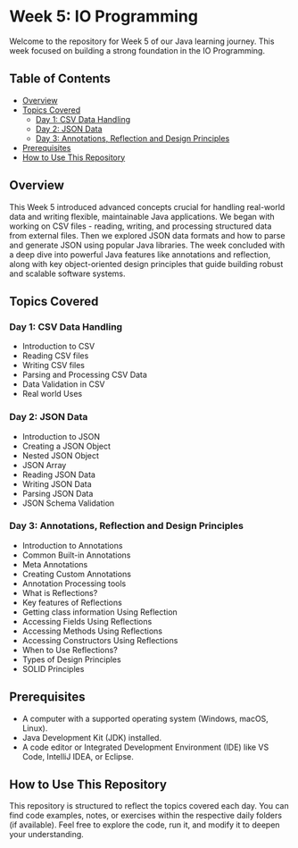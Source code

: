 # Week 5: IO Programming

Welcome to the repository for Week 5 of our Java learning journey. This week focused on building a strong foundation in the IO Programming.

## Table of Contents
- [Overview](#overview)
- [Topics Covered](#topics-covered)
  - [Day 1: CSV Data Handling](#day-1-csv-data-handling)
  - [Day 2: JSON Data](#day-2-json-data)
  - [Day 3: Annotations, Reflection and Design Principles](#day-3-annotations-reflection-and-design-principles)
- [Prerequisites](#prerequisites)
- [How to Use This Repository](#how-to-use-this-repository)

## Overview

This Week 5 introduced advanced concepts crucial for handling real-world data and writing flexible, maintainable Java applications. We began with working on CSV files - reading, writing, and processing structured data from external files. Then we explored JSON data formats and how to parse and generate JSON using popular Java libraries. The week concluded with a deep dive into powerful Java features like annotations and reflection, along with key object-oriented design principles that guide building robust and scalable software systems.

## Topics Covered

### Day 1: CSV Data Handling
- Introduction to CSV  
- Reading CSV files  
- Writing CSV files  
- Parsing and Processing CSV Data  
- Data Validation in CSV  
- Real world Uses  

### Day 2: JSON Data
- Introduction to JSON  
- Creating a JSON Object  
- Nested JSON Object  
- JSON Array  
- Reading JSON Data  
- Writing JSON Data  
- Parsing JSON Data  
- JSON Schema Validation  

### Day 3: Annotations, Reflection and Design Principles
- Introduction to Annotations  
- Common Built-in Annotations  
- Meta Annotations  
- Creating Custom Annotations  
- Annotation Processing tools  
- What is Reflections?  
- Key features of Reflections  
- Getting class information Using Reflection  
- Accessing Fields Using Reflections  
- Accessing Methods Using Reflections  
- Accessing Constructors Using Reflections  
- When to Use Reflections?  
- Types of Design Principles  
- SOLID Principles  

## Prerequisites

- A computer with a supported operating system (Windows, macOS, Linux).  
- Java Development Kit (JDK) installed.  
- A code editor or Integrated Development Environment (IDE) like VS Code, IntelliJ IDEA, or Eclipse.  

## How to Use This Repository

This repository is structured to reflect the topics covered each day. You can find code examples, notes, or exercises within the respective daily folders (if available). Feel free to explore the code, run it, and modify it to deepen your understanding.
